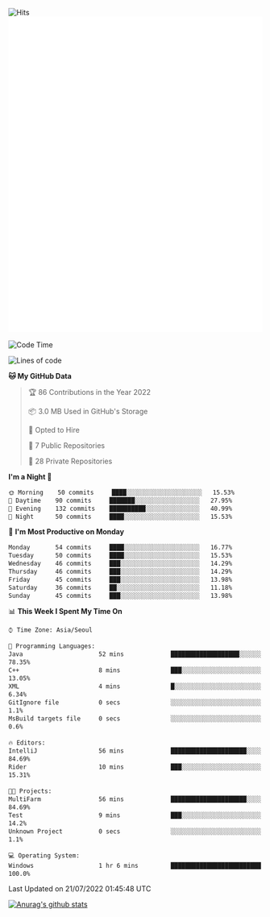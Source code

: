 ![Hits](https://hits.seeyoufarm.com/api/count/incr/badge.svg?url=https%3A%2F%2Fgithub.com%2Fkokose1234&count_bg=%2379C83D&title_bg=%23555555&icon=apple.svg&icon_color=%23E7E7E7&title=hits&edge_flat=false)
<br/>
![Metrics](https://github.com/kokose1234/kokose1234/blob/main/github-metrics.svg)

<!--START_SECTION:waka-->
![Code Time](http://img.shields.io/badge/Code%20Time-655%20hrs%201%20min-blue)

![Lines of code](https://img.shields.io/badge/From%20Hello%20World%20I%27ve%20Written-940%20Thousand%20lines%20of%20code-blue)

**🐱 My GitHub Data** 

> 🏆 86 Contributions in the Year 2022
 > 
> 📦 3.0 MB Used in GitHub's Storage 
 > 
> 💼 Opted to Hire
 > 
> 📜 7 Public Repositories 
 > 
> 🔑 28 Private Repositories  
 > 
**I'm a Night 🦉** 

```text
🌞 Morning    50 commits     ████░░░░░░░░░░░░░░░░░░░░░   15.53% 
🌆 Daytime    90 commits     ███████░░░░░░░░░░░░░░░░░░   27.95% 
🌃 Evening    132 commits    ██████████░░░░░░░░░░░░░░░   40.99% 
🌙 Night      50 commits     ████░░░░░░░░░░░░░░░░░░░░░   15.53%

```
📅 **I'm Most Productive on Monday** 

```text
Monday       54 commits     ████░░░░░░░░░░░░░░░░░░░░░   16.77% 
Tuesday      50 commits     ████░░░░░░░░░░░░░░░░░░░░░   15.53% 
Wednesday    46 commits     ███░░░░░░░░░░░░░░░░░░░░░░   14.29% 
Thursday     46 commits     ███░░░░░░░░░░░░░░░░░░░░░░   14.29% 
Friday       45 commits     ███░░░░░░░░░░░░░░░░░░░░░░   13.98% 
Saturday     36 commits     ██░░░░░░░░░░░░░░░░░░░░░░░   11.18% 
Sunday       45 commits     ███░░░░░░░░░░░░░░░░░░░░░░   13.98%

```


📊 **This Week I Spent My Time On** 

```text
⌚︎ Time Zone: Asia/Seoul

💬 Programming Languages: 
Java                     52 mins             ███████████████████░░░░░░   78.35% 
C++                      8 mins              ███░░░░░░░░░░░░░░░░░░░░░░   13.05% 
XML                      4 mins              █░░░░░░░░░░░░░░░░░░░░░░░░   6.34% 
GitIgnore file           0 secs              ░░░░░░░░░░░░░░░░░░░░░░░░░   1.1% 
MsBuild targets file     0 secs              ░░░░░░░░░░░░░░░░░░░░░░░░░   0.6%

🔥 Editors: 
IntelliJ                 56 mins             █████████████████████░░░░   84.69% 
Rider                    10 mins             ███░░░░░░░░░░░░░░░░░░░░░░   15.31%

🐱‍💻 Projects: 
MultiFarm                56 mins             █████████████████████░░░░   84.69% 
Test                     9 mins              ███░░░░░░░░░░░░░░░░░░░░░░   14.2% 
Unknown Project          0 secs              ░░░░░░░░░░░░░░░░░░░░░░░░░   1.1%

💻 Operating System: 
Windows                  1 hr 6 mins         █████████████████████████   100.0%

```


 Last Updated on 21/07/2022 01:45:48 UTC
<!--END_SECTION:waka-->

[![Anurag's github stats](https://github-readme-stats.vercel.app/api?username=kokose1234&theme=dracula)](https://github.com/anuraghazra/github-readme-stats)



	
